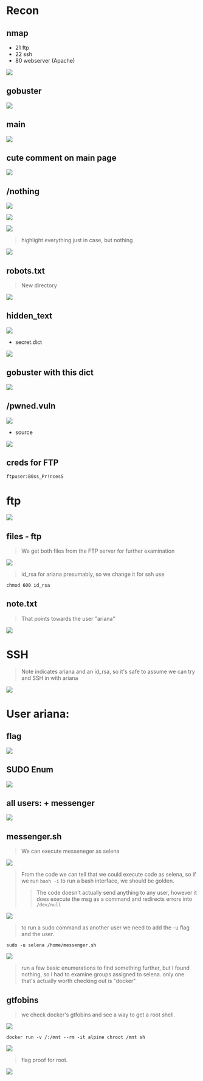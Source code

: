 # Recon

## nmap

- 21 ftp
- 22 ssh
- 80 webserver (Apache)

![](Screenshots/2022-10-16-19-53-40.png)

## gobuster

![](Screenshots/2022-10-16-20-41-43.png)

## main

![](Screenshots/2022-10-16-19-53-06.png)

## cute comment on main page

![](Screenshots/2022-10-16-19-54-35.png)

## /nothing

![](Screenshots/2022-10-16-19-56-22.png)

![](Screenshots/2022-10-16-19-56-57.png)

![](Screenshots/2022-10-16-19-57-13.png)

> highlight everything just in case, but nothing

![](Screenshots/2022-10-16-19-57-31.png)

## robots.txt

> New directory

![](Screenshots/2022-10-16-19-58-36.png)

## hidden_text

![](Screenshots/2022-10-16-19-59-14.png)

- secret.dict

![](Screenshots/2022-10-16-19-59-32.png)

## gobuster with this dict

![](Screenshots/2022-10-16-20-01-45.png)

## /pwned.vuln

![](Screenshots/2022-10-16-20-02-43.png)

- source

![](Screenshots/2022-10-16-20-03-03.png)

## creds for FTP

    ftpuser:B0ss_Pr!ncesS

# ftp

![](Screenshots/2022-10-16-20-04-46.png)

## files - ftp

> We get both files from the FTP server for further examination

![](Screenshots/2022-10-16-20-05-36.png)

> id_rsa for ariana presumably, so we change it for ssh use

    chmod 600 id_rsa

## note.txt

> That points towards the user "ariana"

![](Screenshots/2022-10-16-20-07-07.png)

# SSH

> Note indicates ariana and an id_rsa, so it's safe to assume we can try and SSH in with ariana

![](Screenshots/2022-10-16-20-07-59.png)

# User ariana:

## flag

![](Screenshots/2022-10-16-20-08-48.png)

## SUDO Enum

![](Screenshots/2022-10-16-20-10-06.png)

## all users: + messenger

![](Screenshots/2022-10-16-20-11-33.png)

## messenger.sh

> We can execute messeneger as selena

![](Screenshots/2022-10-16-20-13-36.png)

> From the code we can tell that we could execute code as selena, so if we run `bash -i` to run a bash interface, we should be golden.
>> The code doesn't actually send anything to any user, however it does execute the msg as a command and redirects errors into `/dev/null`

![](Screenshots/2022-10-16-20-14-04.png)

> to run a sudo command as another user we need to add the -u flag and the user.

    sudo -u selena /home/messenger.sh

![](Screenshots/2022-10-16-20-33-32.png)

> run a few basic enumerations to find something further, but I found nothing, so I had to examine groups assigned to selena. only one that's actually worth checking out is "docker"

## gtfobins

> we check docker's gtfobins and see a way to get a root shell.


![](Screenshots/2022-10-16-20-40-43.png)

    docker run -v /:/mnt --rm -it alpine chroot /mnt sh

![](Screenshots/2022-10-16-20-39-19.png)

> flag proof for root.

![](Screenshots/2022-10-16-20-54-10.png)

